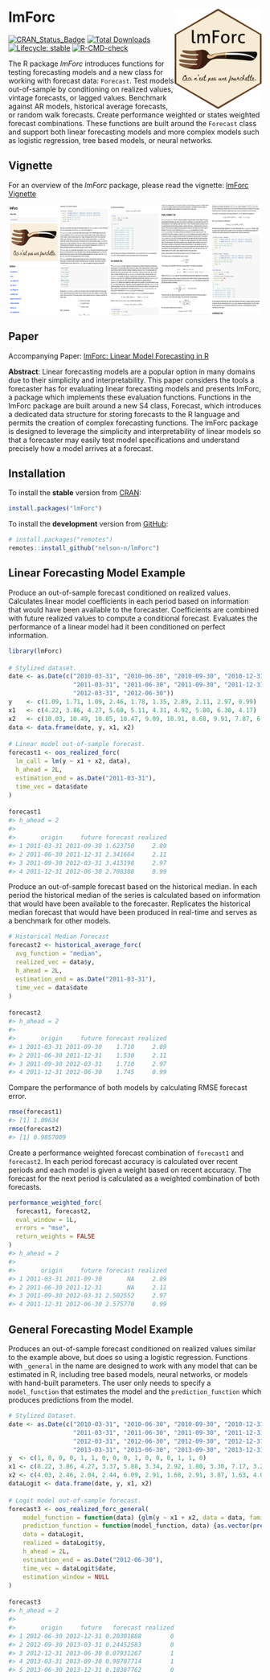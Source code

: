 
<!-- README.md is generated from README.Rmd. Please edit that file -->

# lmForc <a href='https://github.com/nelson-n/lmForc/blob/main/vignettes/logo/lmForc_hexSticker.png'><img src='vignettes/logo/lmForc_hexSticker.png' align="right" height="200" /></a>

<!-- badges: start -->
[![CRAN_Status_Badge](https://badges.cranchecks.info/worst/lmForc.svg)](https://cran.r-project.org/package=lmForc)
[![Total Downloads](http://cranlogs.r-pkg.org/badges/grand-total/lmForc.svg)](https://cran.r-project.org/package=lmForc)
[![Lifecycle: stable](https://img.shields.io/badge/lifecycle-stable-success.svg)](https://lifecycle.r-lib.org/articles/stages.html)
[![R-CMD-check](https://github.com/nelson-n/lmForc/workflows/R-CMD-check/badge.svg)](https://github.com/nelson-n/lmForc/actions)
<!-- badges: end -->

<!-- [![Monthly Downloads](http://cranlogs.r-pkg.org/badges/lmForc?color=blue)](https://cran.r-project.org/package=lmForc) -->

The R package *lmForc* introduces functions for testing forecasting
models and a new class for working with forecast data: `Forecast`. Test
models out-of-sample by conditioning on realized values, vintage
forecasts, or lagged values. Benchmark against AR models, historical
average forecasts, or random walk forecasts. Create performance weighted
or states weighted forecast combinations. These functions are built
around the `Forecast` class and support both linear forecasting models
and more complex models such as logistic regression, tree based models,
or neural networks.

## Vignette

For an overview of the *lmForc* package, please read the vignette:
[lmForc
Vignette](https://cran.r-project.org/web/packages/lmForc/vignettes/lmForc.html)

<a href='https://cran.r-project.org/web/packages/lmForc/vignettes/lmForc.html'><img src='/vignettes/vignette_demo.png' align="center" height="220" /></a>

## Paper

Accompanying Paper: [lmForc: Linear Model Forecasting in
R](https://papers.ssrn.com/sol3/papers.cfm?abstract_id=4130453)

**Abstract**: Linear forecasting models are a popular option in many
domains due to their simplicity and interpretability. This paper
considers the tools a forecaster has for evaluating linear forecasting
models and presents lmForc, a package which implements these evaluation
functions. Functions in the lmForc package are built around a new S4
class, Forecast, which introduces a dedicated data structure for storing
forecasts to the R language and permits the creation of complex
forecasting functions. The lmForc package is designed to leverage the
simplicity and interpretability of linear models so that a forecaster
may easily test model specifications and understand precisely how a
model arrives at a forecast.

## Installation

To install the **stable** version from
[CRAN](https://cran.r-project.org/package=lmForc):

``` r
install.packages("lmForc")
```

To install the **development** version from
[GitHub](https://github.com/nelson-n/lmForc):

``` r
# install.packages("remotes")
remotes::install_github("nelson-n/lmForc")
```

## Linear Forecasting Model Example

Produce an out-of-sample forecast conditioned on realized values.
Calculates linear model coefficients in each period based on information
that would have been available to the forecaster. Coefficients are
combined with future realized values to compute a conditional forecast.
Evaluates the performance of a linear model had it been conditioned on
perfect information.

``` r
library(lmForc)

# Stylized dataset.
date <- as.Date(c("2010-03-31", "2010-06-30", "2010-09-30", "2010-12-31",
                  "2011-03-31", "2011-06-30", "2011-09-30", "2011-12-31", 
                  "2012-03-31", "2012-06-30"))
y    <- c(1.09, 1.71, 1.09, 2.46, 1.78, 1.35, 2.89, 2.11, 2.97, 0.99)
x1   <- c(4.22, 3.86, 4.27, 5.60, 5.11, 4.31, 4.92, 5.80, 6.30, 4.17)
x2   <- c(10.03, 10.49, 10.85, 10.47, 9.09, 10.91, 8.68, 9.91, 7.87, 6.63)
data <- data.frame(date, y, x1, x2)

# Linear model out-of-sample forecast.
forecast1 <- oos_realized_forc(
  lm_call = lm(y ~ x1 + x2, data),
  h_ahead = 2L,
  estimation_end = as.Date("2011-03-31"),
  time_vec = data$date
)

forecast1
#> h_ahead = 2 
#> 
#>       origin     future forecast realized
#> 1 2011-03-31 2011-09-30 1.623750     2.89
#> 2 2011-06-30 2011-12-31 2.341664     2.11
#> 3 2011-09-30 2012-03-31 3.415198     2.97
#> 4 2011-12-31 2012-06-30 2.708308     0.99
```

Produce an out-of-sample forecast based on the historical median. In
each period the historical median of the series is calculated based on
information that would have been available to the forecaster. Replicates
the historical median forecast that would have been produced in
real-time and serves as a benchmark for other models.

``` r
# Historical Median Forecast
forecast2 <- historical_average_forc(
  avg_function = "median",
  realized_vec = data$y,
  h_ahead = 2L,
  estimation_end = as.Date("2011-03-31"),
  time_vec = data$date
)

forecast2
#> h_ahead = 2 
#> 
#>       origin     future forecast realized
#> 1 2011-03-31 2011-09-30    1.710     2.89
#> 2 2011-06-30 2011-12-31    1.530     2.11
#> 3 2011-09-30 2012-03-31    1.710     2.97
#> 4 2011-12-31 2012-06-30    1.745     0.99
```

Compare the performance of both models by calculating RMSE forecast
error.

``` r
rmse(forecast1)
#> [1] 1.09634
rmse(forecast2)
#> [1] 0.9857009
```

Create a performance weighted forecast combination of `forecast1` and
`forecast2`. In each period forecast accuracy is calculated over recent
periods and each model is given a weight based on recent accuracy. The
forecast for the next period is calculated as a weighted combination of
both forecasts.

``` r
performance_weighted_forc(
  forecast1, forecast2,
  eval_window = 1L,
  errors = "mse",
  return_weights = FALSE
)
#> h_ahead = 2 
#> 
#>       origin     future forecast realized
#> 1 2011-03-31 2011-09-30       NA     2.89
#> 2 2011-06-30 2011-12-31       NA     2.11
#> 3 2011-09-30 2012-03-31 2.502552     2.97
#> 4 2011-12-31 2012-06-30 2.575770     0.99
```

## General Forecasting Model Example

Produces an out-of-sample forecast conditioned on realized values
similar to the example above, but does so using a logistic regression.
Functions with `_general` in the name are designed to work with any
model that can be estimated in R, including tree based models, neural
networks, or models with hand-built parameters. The user only needs to
specify a `model_function` that estimates the model and the
`prediction_function` which produces predictions from the model.

``` r
# Stylized Dataset.
date <- as.Date(c("2010-03-31", "2010-06-30", "2010-09-30", "2010-12-31",
                  "2011-03-31", "2011-06-30", "2011-09-30", "2011-12-31", 
                  "2012-03-31", "2012-06-30", "2012-09-30", "2012-12-31",
                  "2013-03-31", "2013-06-30", "2013-09-30", "2013-12-31"))
y  <- c(1, 0, 0, 0, 1, 1, 0, 0, 0, 1, 0, 0, 0, 1, 1, 0)
x1 <- c(8.22, 3.86, 4.27, 3.37, 5.88, 3.34, 2.92, 1.80, 3.30, 7.17, 3.22, 3.86, 4.27, 3.37, 5.88, 3.34)
x2 <- c(4.03, 2.46, 2.04, 2.44, 6.09, 2.91, 1.68, 2.91, 3.87, 1.63, 4.03, 2.46, 2.04, 2.44, 6.09, 2.91)
dataLogit <- data.frame(date, y, x1, x2)

# Logit model out-of-sample forecast.
forecast3 <- oos_realized_forc_general(
    model_function = function(data) {glm(y ~ x1 + x2, data = data, family = binomial)},
    prediction_function = function(model_function, data) {as.vector(predict(model_function, data, type = "response"))}, 
    data = dataLogit,
    realized = dataLogit$y,
    h_ahead = 2L,
    estimation_end = as.Date("2012-06-30"),
    time_vec = dataLogit$date,
    estimation_window = NULL
)

forecast3
#> h_ahead = 2 
#> 
#>       origin     future   forecast realized
#> 1 2012-06-30 2012-12-31 0.20301888        0
#> 2 2012-09-30 2013-03-31 0.24452583        0
#> 3 2012-12-31 2013-06-30 0.07931267        1
#> 4 2013-03-31 2013-09-30 0.98707714        1
#> 5 2013-06-30 2013-12-31 0.18387762        0
```
